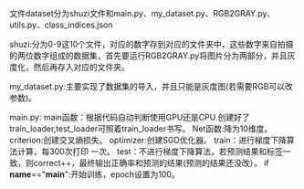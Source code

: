 文件dataset分为shuzi文件和main.py、my_dataset.py、RGB2GRAY.py、utils.py、class_indices.json

shuzi:分为0-9这10个文件，对应的数字存到对应的文件夹中，这些数字来自拍摄的两位数字组成的数据集，首先要运行RGB2GRAY.py将图片分为两部分，并且灰度化，然后再存入对应的文件夹。

my_dataset.py:主要实现了数据集的导入，并且只能是灰度图(若需要RGB可以改参数)。

main.py:
	main函数：根据代码自动判断使用GPU还是CPU
		   创建好了train_loader,test_loader可照着train_loader书写。
	Net函数:降为10维度。
	criterion:创建交叉熵损失。
	optimizer:创建SGD优化器。
	train：进行梯度下降算法计算，每300次打印 一次。
	test：不进行梯度下降算法，若预测结果和标签一致，则correct++，最终输出正确率和预测的结果(预测的结果还没改）。
	if __name__=="__main__":开始训练，epoch设置为100。